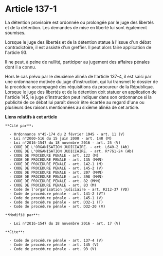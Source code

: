 # Article 137-1

La détention provisoire est ordonnée ou prolongée par le juge des libertés et de la détention. Les demandes de mise en
liberté lui sont également soumises. 

Lorsque le juge des libertés et de la détention statue à l'issue d'un débat contradictoire, il est assisté d'un greffier. Il
peut alors faire application de l'article 93. 

Il ne peut, à peine de nullité, participer au jugement des affaires pénales dont il a connu. 

Hors le cas prévu par le deuxième alinéa de l'article 137-4, il est saisi par une ordonnance motivée du juge d'instruction,
qui lui transmet le dossier de la procédure accompagné des réquisitions du procureur de la République. Lorsque le juge des
libertés et de la détention doit statuer en application de l'article 145, le juge d'instruction peut indiquer dans son
ordonnance si la publicité de ce débat lui paraît devoir être écartée au regard d'une ou plusieurs des raisons mentionnées au
sixième alinéa de cet article.

**Liens relatifs à cet article**

	**Cité par**:

	  - Ordonnance n°45-174 du 2 février 1945 - art. 11 (V)
	  - Loi n°2000-516 du 15 juin 2000 - art. 140 (M)
	  - Loi n°2016-1547 du 18 novembre 2016 - art. 25 (V)
	  - CODE DE L'ORGANISATION JUDICIAIRE. - art. L640-2 (Ab)
	  - CODE DE L'ORGANISATION JUDICIAIRE. - art. R*761-24 (Ab)
	  - CODE DE PROCEDURE PENALE - art. 122 (M)
	  - CODE DE PROCEDURE PENALE - art. 135 (MMN)
	  - CODE DE PROCEDURE PENALE - art. 142-1 (M)
	  - CODE DE PROCEDURE PENALE - art. 145-2 (V)
	  - CODE DE PROCEDURE PENALE - art. 207 (MMN)
	  - CODE DE PROCEDURE PENALE - art. 398 (MMN)
	  - CODE DE PROCEDURE PENALE - art. 82 (MMN)
	  - CODE DE PROCEDURE PENALE - art. 83 (M)
	  - Code de l'organisation judiciaire - art. R212-37 (VD)
	  - Code de procédure pénale - art. 141-2 (VT)
	  - Code de procédure pénale - art. 145-1 (V)
	  - Code de procédure pénale - art. D32-1 (T)
	  - Code de procédure pénale - art. D32-20 (V)

	**Modifié par**:

	  - Loi n°2016-1547 du 18 novembre 2016 - art. 17 (V)

	**Cite**:

	  - Code de procédure pénale - art. 137-4 (V)
	  - Code de procédure pénale - art. 145 (V)
	  - Code de procédure pénale - art. 93 (V)
